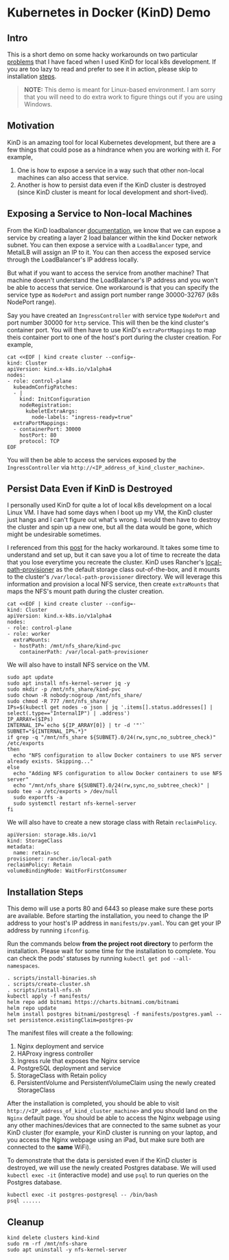 # Kubernetes in Docker (KinD) Demo

## Intro
This is a short demo on some hacky workarounds on two particular [problems](#motivation) that I have faced when I used KinD for local k8s development. If you are too lazy to read and prefer to see it in action, please skip to installation [steps](#installation-steps). 
> **__NOTE:__** This demo is meant for Linux-based environment. I am sorry that you will need to do extra work to figure things out if you are using Windows.

## Motivation
KinD is an amazing tool for local Kubernetes development, but there are a few things that could pose as a hindrance when you are working with it. For example, 
1. One is how to expose a service in a way such that other non-local machines can also access that service. 
2. Another is how to persist data even if the KinD cluster is destroyed (since KinD cluster is meant for local development and short-lived).

## Exposing a Service to Non-local Machines
From the KinD loadbalancer [documentation](https://kind.sigs.k8s.io/docs/user/loadbalancer/), we know that we can expose a service by creating a layer 2 load balancer within the kind Docker network subnet. You can then expose a service with a `LoadBalancer` type, and MetalLB will assign an IP to it. You can then access the exposed service through the LoadBalancer's IP address locally. 

But what if you want to access the service from another machine? That machine doesn't understand the LoadBalancer's IP address and you won't be able to access that service. One workaround is that you can specify the service type as `NodePort` and assign port number range 30000-32767 (k8s NodePort range). 

Say you have created an `IngressController` with service type `NodePort` and port number 30000 for `http` service. This will then be the kind cluster's container port. You will then have to use KinD's `extraPortMappings` to map theis container port to one of the host's port during the cluster creation. For example, 

```
cat <<EOF | kind create cluster --config=-
kind: Cluster
apiVersion: kind.x-k8s.io/v1alpha4
nodes:
- role: control-plane
  kubeadmConfigPatches:
  - |
    kind: InitConfiguration
    nodeRegistration:
      kubeletExtraArgs:
        node-labels: "ingress-ready=true"
  extraPortMappings:
  - containerPort: 30000
    hostPort: 80
    protocol: TCP
EOF
```

You will then be able to access the services exposed by the `IngressController` via `http://<IP_address_of_kind_cluster_machine>`.

## Persist Data Even if KinD is Destroyed
I personally used KinD for quite a lot of local k8s development on a local Linux VM. I have had some days when I boot up my VM, the KinD cluster just hangs and I can't figure out what's wrong. I would then have to destroy the cluster and spin up a new one, but all the data would be gone, which might be undesirable sometimes. 

I referenced from this [post](https://mauilion.dev/posts/kind-pvc/) for the hacky workaround. It takes some time to understand and set up, but it can save you a lot of time to recreate the data that you lose everytime you recreate the cluster. KinD uses Rancher's [local-path-provisioner](https://github.com/rancher/local-path-provisioner) as the default storage class out-of-the-box, and it mounts to the cluster's `/var/local-path-provisioner` directory. We will leverage this information and provision a local NFS service, then create `extraMounts` that maps the NFS's mount path during the cluster creation. 

```
cat <<EOF | kind create cluster --config=-
kind: Cluster
apiVersion: kind.x-k8s.io/v1alpha4
nodes:
- role: control-plane
- role: worker
  extraMounts:
  - hostPath: /mnt/nfs_share/kind-pvc
    containerPath: /var/local-path-provisioner
```

We will also have to install NFS service on the VM. 

```
sudo apt update
sudo apt install nfs-kernel-server jq -y
sudo mkdir -p /mnt/nfs_share/kind-pvc
sudo chown -R nobody:nogroup /mnt/nfs_share/
sudo chmod -R 777 /mnt/nfs_share/
IPs=$(kubectl get nodes -o json | jq '.items[].status.addresses[] | select(.type=="InternalIP") | .address')
IP_ARRAY=($IPs)
INTERNAL_IP=`echo ${IP_ARRAY[0]} | tr -d '"'`
SUBNET="${INTERNAL_IP%.*}"
if grep -q "/mnt/nfs_share ${SUBNET}.0/24(rw,sync,no_subtree_check)" /etc/exports
then
  echo "NFS configuration to allow Docker containers to use NFS server already exists. Skipping..."
else
  echo "Adding NFS configuration to allow Docker containers to use NFS server"
  echo "/mnt/nfs_share ${SUBNET}.0/24(rw,sync,no_subtree_check)" | sudo tee -a /etc/exports > /dev/null
  sudo exportfs -a
  sudo systemctl restart nfs-kernel-server
fi
```

We will also have to create a new storage class with Retain `reclaimPolicy`.

```
apiVersion: storage.k8s.io/v1
kind: StorageClass
metadata:
  name: retain-sc
provisioner: rancher.io/local-path
reclaimPolicy: Retain
volumeBindingMode: WaitForFirstConsumer
```

## Installation Steps
This demo will use a ports 80 and 6443 so please make sure these ports are available. Before starting the installation, you need to change the IP address to your host's IP address in  `manifests/pv.yaml`. You can get your IP address by running `ifconfig`.

Run the commands below **from the project root directory** to perform the installation. Please wait for some time for the installation to complete. You can check the pods' statuses by running `kubectl get pod --all-namespaces`.
```
. scripts/install-binaries.sh
. scripts/create-cluster.sh
. scripts/install-nfs.sh
kubectl apply -f manifests/
helm repo add bitnami https://charts.bitnami.com/bitnami
helm repo update
helm install postgres bitnami/postgresql -f manifests/postgres.yaml --set persistence.existingClaim=postgres-pv
```
The manifest files will create a the following:
1. Nginx deployment and service
2. HAProxy ingress controller
3. Ingress rule that exposes the Nginx service
4. PostgreSQL deployment and service
5. StorageClass with Retain policy
6. PersistentVolume and PersistentVolumeClaim using the newly created StorageClass

After the installation is completed, you should be able to visit `http://<IP_address_of_kind_cluster_machine>` and you should land on the `Nginx` default page. You should be able to access the Nginx webpage using any other machines/devices that are connected to the same subnet as your KinD cluster (for example, your KinD cluster is running on your laptop, and you access the Nginx webpage using an iPad, but make sure both are connected to the **same** WiFi).

To demonstrate that the data is persisted even if the KinD cluster is destroyed, we will use the newly created Postgres database. We will used `kubectl exec -it` (interactive mode) and use `psql` to run queries on the Postgres database. 

```
kubectl exec -it postgres-postgresql -- /bin/bash
psql ......
```


## Cleanup 
```
kind delete clusters kind-kind
sudo rm -rf /mnt/nfs-share
sudo apt uninstall -y nfs-kernel-server
```